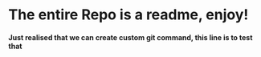 # The entire Repo is a readme, enjoy! #


#### Just realised that we can create custom git command, this line is to test that ####
